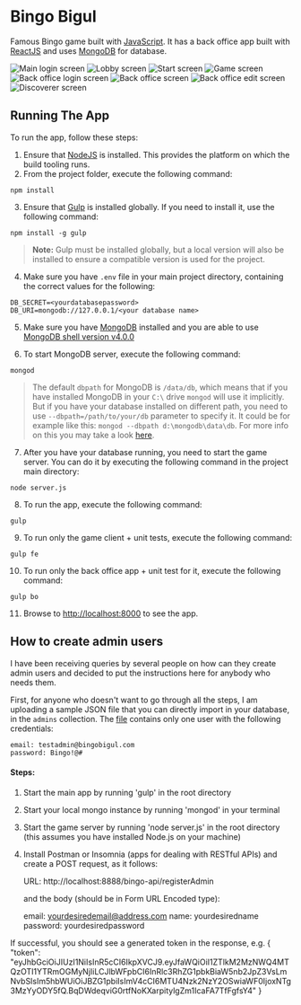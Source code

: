 # Bingo Bigul
Famous Bingo game built with [JavaScript](https://www.javascript.com/). It has a back office app built with [ReactJS](https://reactjs.org/) and uses [MongoDB](https://www.mongodb.com/) for database.

![Main login screen](https://github.com/mihailgaberov/bingo/blob/master/screenshots/main-login-screen.png)
![Lobby screen](https://github.com/mihailgaberov/bingo/blob/master/screenshots/lobby-screen.png)
![Start screen](https://github.com/mihailgaberov/bingo/blob/master/screenshots/start-screen.png)
![Game screen](https://github.com/mihailgaberov/bingo/blob/master/screenshots/game-screen.png)
![Back office login screen](https://github.com/mihailgaberov/bingo/blob/master/screenshots/back-office-login-screen.png)
![Back office screen](https://github.com/mihailgaberov/bingo/blob/master/screenshots/back-office-screen.png)
![Back office edit screen](https://github.com/mihailgaberov/bingo/blob/master/screenshots/back-office-edit-screen.png)
![Discoverer screen](https://github.com/mihailgaberov/bingo/blob/master/screenshots/discoverer-screen.png)

## Running The App

To run the app, follow these steps:

1. Ensure that [NodeJS](http://nodejs.org/) is installed. This provides the platform on which the build tooling runs.
2. From the project folder, execute the following command:

  ```shell
  npm install
  ```
3. Ensure that [Gulp](http://gulpjs.com/) is installed globally. If you need to install it, use the following command:

  ```shell
  npm install -g gulp
  ```
  > **Note:** Gulp must be installed globally, but a local version will also be installed to ensure a compatible version is used for the project.

4. Make sure you have `.env` file in your main project directory, containing the correct values for the following:

```dotenv
DB_SECRET=<yourdatabasepassword>
DB_URI=mongodb://127.0.0.1/<your database name>
```

5. Make sure you have [MongoDB](https://www.mongodb.com/download-center/community) installed and you are able to use [MongoDB shell version v4.0.0](https://docs.mongodb.com/manual/mongo/index.html)

6. To start MongoDB server, execute the following command:

```
mongod
```

> The default `dbpath` for MongoDB is `/data/db`, which means that if you have installed MongoDB in your `C:\` drive `mongod` will use it implicitly. But if you have your database installed on different path, you need to use `--dbpath=/path/to/your/db` parameter to specify it. It could be for example like this: `mongod --dbpath d:\mongodb\data\db`. For more info on this you may take a look [here](https://docs.mongodb.com/manual/reference/configuration-options/).

7. After you have your database running, you need to start the game server. You can do it by executing the following command in the project main directory:

  ```shell
  node server.js
  ```

8. To run the app, execute the following command:

  ```shell
  gulp
  ```
  
9. To run only the game client + unit tests, execute the following command:

  ```shell
  gulp fe
  ```
  
10. To run only the back office app + unit test for it, execute the following command:

  ```shell
  gulp bo
  ```

11. Browse to [http://localhost:8000](http://localhost:8000) to see the app.


## How to create admin users
I have been receiving queries by several people on how can they create admin users and decided to put the instructions here for anybody who needs them.

First, for anyone who doesn't want to go through all the steps, I am uploading a sample JSON file that you can directly import in your database, in the `admins` collection. The [file](https://github.com/mihailgaberov/bingo/blob/master/admins.sample.json) contains only one user with the following credentials:
```
email: testadmin@bingobigul.com
password: Bingo!@#
```
#### Steps:
1. Start the main app by running 'gulp' in the root directory
2. Start your local mongo instance by running 'mongod' in your terminal
3. Start the game server by running 'node server.js' in the root directory (this assumes you have installed Node.js on your machine)
4. Install Postman or Insomnia (apps for dealing with RESTful APIs) and create a POST request, as it follows:

   URL:  http://localhost:8888/bingo-api/registerAdmin
   
   and the body (should be in Form URL Encoded type):
   
   email: yourdesiredemail@address.com
   name: yourdesiredname
   password: yourdesiredpassword
   
If successful, you should see a generated token in the response, e.g. 
{
  "token": "eyJhbGciOiJIUzI1NiIsInR5cCI6IkpXVCJ9.eyJfaWQiOiI1ZTlkM2MzNWQ4MTQzOTI1YTRmOGMyNjIiLCJlbWFpbCI6InRlc3RhZG1pbkBiaW5nb2JpZ3VsLmNvbSIsIm5hbWUiOiJBZG1pbiIsImV4cCI6MTU4Nzk2NzY2OSwiaWF0IjoxNTg3MzYyODY5fQ.BqDWdeqviG0rtfNoKXarpitylgZm1IcaFA7TfFgfsY4"
}
